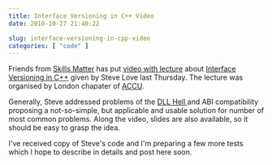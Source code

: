 ```yaml
---
title: Interface Versioning in C++ Video
date: 2010-10-27 21:40:22

slug: interface-versioning-in-cpp-video
categories: [ "code" ]
---
```


Friends from [Skills Matter](http://skillsmatter.com/) has put [video with lecture](http://skillsmatter.com/podcast/open-source-dot-net/interface-versioning-in-c-plus-plus/zx-553) about [Interface Versioning in C++](http://accu.org/index.php/accu_branches/accu_london/accu_london_oct_2010) given by Steve Love last Thursday. The lecture was organised by London chapater of [ACCU](http://accu.org/).


Generally, Steve addressed problems of the [DLL Hell ](http://en.wikipedia.org/wiki/DLL_hell) and ABI compatibility proposing a not-so-simple, but applicable and usable solution for number of most common problems. Along the video, slides are also available, so it should be easy to grasp the idea.


I've received copy of Steve's code and I'm preparing a few more tests which I hope to describe in details and post here soon.
